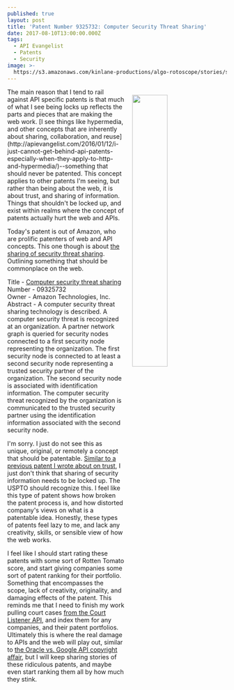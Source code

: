 ```yaml
---
published: true
layout: post
title: 'Patent Number 9325732: Computer Security Threat Sharing'
date: 2017-08-10T13:00:00.000Z
tags:
  - API Evangelist
  - Patents
  - Security
image: >-
  https://s3.amazonaws.com/kinlane-productions/algo-rotoscope/stories/soldier_computer_dark_dali.jpg
---
```

<p><img src="https://s3.amazonaws.com/kinlane-productions/algo-rotoscope/stories/soldier_computer_dark_dali.jpg" align="right" width="40%" style="padding: 15px;" /></p>The main reason that I tend to rail against API specific patents is that much of what I see being locks up reflects the parts and pieces that are making the web work. [I see things like hypermedia, and other concepts that are inherently about sharing, collaboration, and reuse](http://apievangelist.com/2016/01/12/i-just-cannot-get-behind-api-patents-especially-when-they-apply-to-http-and-hypermedia/)--something that should never be patented. This concept applies to other patents I'm seeing, but rather than being about the web, it is about trust, and sharing of information. Things that shouldn't be locked up, and exist within realms where the concept of patents actually hurt the web and APIs.

Today's patent is out of Amazon, who are prolific patenters of web and API concepts. This one though is about [the sharing of security threat sharing](http://patft.uspto.gov/netacgi/nph-Parser?Sect2=PTO1&Sect2=HITOFF&p=1&u=/netahtml/PTO/search-bool.html&r=1&f=G&l=50&d=PALL&RefSrch=yes&Query=PN/9325732). Outlining something that should be commonplace on the web.

Title -  [Computer security threat sharing](http://patft.uspto.gov/netacgi/nph-Parser?Sect2=PTO1&Sect2=HITOFF&p=1&u=/netahtml/PTO/search-bool.html&r=1&f=G&l=50&d=PALL&RefSrch=yes&Query=PN/9325732)<br />
Number - 09325732<br />
Owner - Amazon Technologies, Inc.<br />
Abstract -  A computer security threat sharing technology is described. A computer security threat is recognized at an organization. A partner network graph is queried for security nodes connected to a first security node representing the organization. The first security node is connected to at least a second security node representing a trusted security partner of the organization. The second security node is associated with identification information. The computer security threat recognized by the organization is communicated to the trusted security partner using the identification information associated with the second security node.<br />

I'm sorry. I just do not see this as unique, original, or remotely a concept that should be patentable. [Similar to a previous patent I wrote about on trust](http://apievangelist.com/2017/08/08/patent-web-of-trust-management-in-a-distributed-system/), I just don't think that sharing of security information needs to be locked up. The USPTO should recognize this. I feel like this type of patent shows how broken the patent process is, and how distorted company's views on what is a patentable idea. Honestly, these types of patents feel lazy to me, and lack any creativity, skills, or sensible view of how the web works.

I feel like I should start rating these patents with some sort of Rotten Tomato score, and start giving companies some sort of patent ranking for their portfolio. Something that encompasses the scope, lack of creativity, originality, and damaging effects of the patent. This reminds me that I need to finish my work pulling court cases [from the Court Listener API](https://www.courtlistener.com/api/rest-info/), and index them for any companies, and their patent portfolios. Ultimately this is where the real damage to APIs and the web will play out, similar to [the Oracle vs. Google API copyright affair](https://apievangelist.com/2014/05/10/where-will-your-api-stand-in-the-oracle-v-google-api-copyright-debate/), but I will keep sharing stories of these ridiculous patents, and maybe even start ranking them all by how much they stink.
